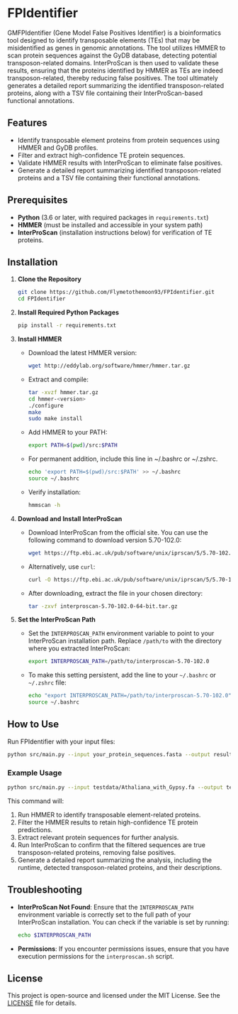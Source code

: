 # FPIdentifier

GMFPIdentifier (Gene Model False Positives Identifier) is a bioinformatics tool designed to identify transposable elements (TEs) that may be misidentified as genes in genomic annotations. The tool utilizes HMMER to scan protein sequences against the GyDB database, detecting potential transposon-related domains. InterProScan is then used to validate these results, ensuring that the proteins identified by HMMER as TEs are indeed transposon-related, thereby reducing false positives. The tool ultimately generates a detailed report summarizing the identified transposon-related proteins, along with a TSV file containing their InterProScan-based functional annotations.

## Features

- Identify transposable element proteins from protein sequences using HMMER and GyDB profiles.
- Filter and extract high-confidence TE protein sequences.
- Validate HMMER results with InterProScan to eliminate false positives.
- Generate a detailed report summarizing identified transposon-related proteins and a TSV file containing their functional annotations.

## Prerequisites

- **Python** (3.6 or later, with required packages in `requirements.txt`)
- **HMMER** (must be installed and accessible in your system path)
- **InterProScan** (installation instructions below) for verification of TE proteins.

## Installation

1. **Clone the Repository**
   ```bash
   git clone https://github.com/Flymetothemoon93/FPIdentifier.git
   cd FPIdentifier
   ```

2. **Install Required Python Packages**
   ```bash
   pip install -r requirements.txt
   ```

3. **Install HMMER**
   - Download the latest HMMER version:
     ```bash
     wget http://eddylab.org/software/hmmer/hmmer.tar.gz
     ```
   - Extract and compile:
     ```bash
     tar -xvzf hmmer.tar.gz
     cd hmmer-<version>
     ./configure
     make
     sudo make install
     ```
   - Add HMMER to your PATH:
     ```bash
     export PATH=$(pwd)/src:$PATH
     ```
   - For permanent addition, include this line in ~/.bashrc or ~/.zshrc.
      ```bash
     echo 'export PATH=$(pwd)/src:$PATH' >> ~/.bashrc
     source ~/.bashrc
     ```

   - Verify installation:
     ```bash
     hmmscan -h
     ```

4. **Download and Install InterProScan**
   - Download InterProScan from the official site. You can use the following command to download version 5.70-102.0:
     ```bash
     wget https://ftp.ebi.ac.uk/pub/software/unix/iprscan/5/5.70-102.0/interproscan-5.70-102.0-64-bit.tar.gz
     ```
   - Alternatively, use `curl`:
     ```bash
     curl -O https://ftp.ebi.ac.uk/pub/software/unix/iprscan/5/5.70-102.0/interproscan-5.70-102.0-64-bit.tar.gz
     ```
   - After downloading, extract the file in your chosen directory:
     ```bash
     tar -zxvf interproscan-5.70-102.0-64-bit.tar.gz
     ```

5. **Set the InterProScan Path**
   - Set the `INTERPROSCAN_PATH` environment variable to point to your InterProScan installation path. Replace `/path/to` with the directory where you extracted InterProScan:
     ```bash
     export INTERPROSCAN_PATH=/path/to/interproscan-5.70-102.0
     ```
   - To make this setting persistent, add the line to your `~/.bashrc` or `~/.zshrc` file:
     ```bash
     echo "export INTERPROSCAN_PATH=/path/to/interproscan-5.70-102.0" >> ~/.bashrc
     source ~/.bashrc
     ```

## How to Use

Run FPIdentifier with your input files:

```bash
python src/main.py --input your_protein_sequences.fasta --output results
```

### Example Usage

```bash
python src/main.py --input testdata/Athaliana_with_Gypsy.fa --output testoutput/Athaliana_with_Gypsy
```

This command will:
1. Run HMMER to identify transposable element-related proteins.
2. Filter the HMMER results to retain high-confidence TE protein predictions.
3. Extract relevant protein sequences for further analysis.
4. Run InterProScan to confirm that the filtered sequences are true transposon-related proteins, removing false positives.
5. Generate a detailed report summarizing the analysis, including the runtime, detected transposon-related proteins, and their descriptions.

## Troubleshooting

- **InterProScan Not Found**: Ensure that the `INTERPROSCAN_PATH` environment variable is correctly set to the full path of your InterProScan installation. You can check if the variable is set by running:
  ```bash
  echo $INTERPROSCAN_PATH
  ```

- **Permissions**: If you encounter permissions issues, ensure that you have execution permissions for the `interproscan.sh` script.

## License

This project is open-source and licensed under the MIT License. See the [LICENSE](LICENSE) file for details.
